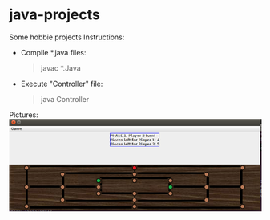 # java-projects
Some hobbie  projects
Instructions:
   - Compile \*.java files: 
      > javac *.Java
   - Execute "Controller" file:
      > java Controller
      
Pictures:
![Molino game](MolinoGame/images/molinoGame.png)
